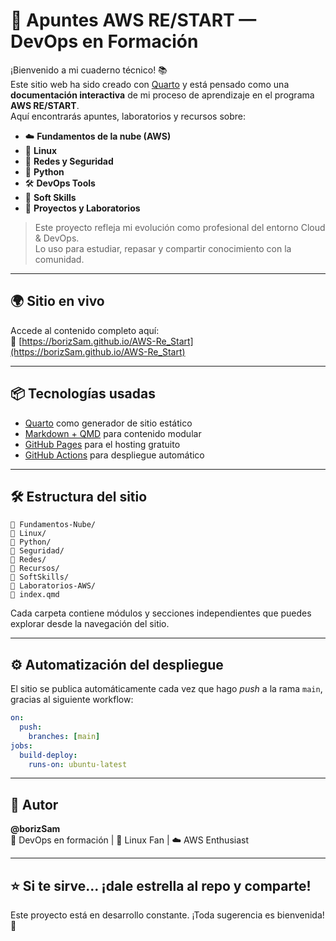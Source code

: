
# 🚀 Apuntes AWS RE/START — DevOps en Formación

¡Bienvenido a mi cuaderno técnico! 📚  
Este sitio web ha sido creado con [Quarto](https://quarto.org) y está pensado como una **documentación interactiva** de mi proceso de aprendizaje en el programa **AWS RE/START**.  
Aquí encontrarás apuntes, laboratorios y recursos sobre:

- ☁️ **Fundamentos de la nube (AWS)**
- 🐧 **Linux**
- 🧠 **Redes y Seguridad**
- 🐍 **Python**
- 🛠️ **DevOps Tools**
- 💼 **Soft Skills**
- 🧪 **Proyectos y Laboratorios**

> Este proyecto refleja mi evolución como profesional del entorno Cloud & DevOps.  
> Lo uso para estudiar, repasar y compartir conocimiento con la comunidad.  

---

## 🌍 Sitio en vivo

Accede al contenido completo aquí:  
🔗 [https://borizSam.github.io/AWS-Re_Start](https://borizSam.github.io/AWS-Re_Start)

---

## 📦 Tecnologías usadas

- [Quarto](https://quarto.org) como generador de sitio estático
- [Markdown + QMD](https://quarto.org/docs/authoring/) para contenido modular
- [GitHub Pages](https://pages.github.com/) para el hosting gratuito
- [GitHub Actions](https://github.com/features/actions) para despliegue automático

---

## 🛠 Estructura del sitio

```
📁 Fundamentos-Nube/
📁 Linux/
📁 Python/
📁 Seguridad/
📁 Redes/
📁 Recursos/
📁 SoftSkills/
📁 Laboratorios-AWS/
📄 index.qmd
```

Cada carpeta contiene módulos y secciones independientes que puedes explorar desde la navegación del sitio.

---

## ⚙️ Automatización del despliegue

El sitio se publica automáticamente cada vez que hago _push_ a la rama `main`, gracias al siguiente workflow:

```yaml
on:
  push:
    branches: [main]
jobs:
  build-deploy:
    runs-on: ubuntu-latest
```

---

## 🤖 Autor

**@borizSam**  
🧠 DevOps en formación | 🐧 Linux Fan | ☁️ AWS Enthusiast

---

## ⭐ Si te sirve... ¡dale estrella al repo y comparte!

Este proyecto está en desarrollo constante. ¡Toda sugerencia es bienvenida! 🙌
